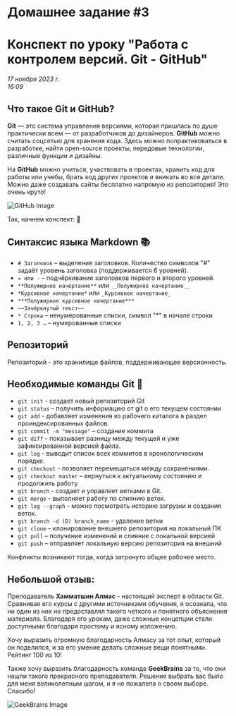 # Домашнее задание #3

# Конспект по уроку "Работа с контролем версий. Git - GitHub"

*17 ноября 2023 г.*  
*16:09*

## Что такое Git и GitHub?

**Git** — это система управления версиями, которая пришлась по душе практически всем — от разработчиков до дизайнеров. **GitHub** можно считать соцсетью для хранения кода. Здесь можно попрактиковаться в разработке, найти open-source проекты, передовые технологии, различные функции и дизайны.

На **GitHub** можно учиться, участвовать в проектах, хранить код для работы или учебы, брать код других проектов и вникать во все детали. Можно даже создавать сайты бесплатно напрямую из репозитория! Это очень круто!

![GitHub Image](https://sun9-61.userapi.com/impg/lQkjjmTAvaCMxdAQb0FPi8ne4evEVY2FyHWbPQ/W_a9akdFzbc.jpg?size=900x900&quality=95&sign=816f24bf797e40943cea5fbd877241dd&c_uniq_tag=XAymIFFeTpTj5ojV6WHJJL36gmJFQIASaqVwUbeE5Kc&type=album)

Так, начнем конспект: 📜

## Синтаксис языка Markdown 📚

- `# Заголовок` – выделение заголовков. Количество символов "#" задаёт уровень заголовка (поддерживается 6 уровней).
- `= или -` – подчёркивание заголовков первого и второго уровней.
- `**Полужирное начертание**` или `__Полужирное начертание__`
- `*Курсивное начертание*` или `_Курсивное начертание_`
- `***Полужирное курсивное начертание***`
- `~~Зачёркнутый текст~~`
- `* Строка` – ненумерованные списки, символ "*" в начале строки
- `1, 2, 3 …` – нумерованные списки

## Репозиторий

Репозиторий - это хранилище файлов, поддерживающее версионность.

## Необходимые команды Git 🔗

- `git init` - создает новый репозиторий Git
- `git status` – получить информацию от git о его текущем состоянии
- `git add` - добавляет изменения из рабочего каталога в раздел проиндексированных файлов.
- `git commit -m "message"` – создание коммита
- `git diff` - показывает разницу между текущей и уже зафиксированной версией файла.
- `git log` - выводит список всех коммитов в хронологическом порядке.
- `git checkout` - позволяет перемещаться между сохранениями.
- `git checkout master` – вернуться к актуальному состоянию и продолжить работу
- `git branch` - создает и управляет ветками в Git.
- `git merge` - выполняет работу по слиянию веток.
- `git log --graph` -  можно посмотреть историю загрузки и создания веток.
- `git branch -d (D) branch_name` -  удаление ветки 
- `git clone` – клонирование внешнего репозитория на локальный ПК 
- `git pull` – получение изменений и слияние с локальной версией 
- `git push` – отправляет локальную версию репозитория на внешний 

Конфликты возникают тогда, когда затронуто общее рабочее место.

## Небольшой отзыв:

Преподаватель **Хамматшин Алмас** - настоящий эксперт в области Git. Сравнивая его курсы с другими источниками обучения, я осознала, что ни один из них не предоставлял такого четкого и понятного объяснения материала. Благодаря его урокам, даже сложные концепции стали доступными благодаря простому и ясному изложению.

Хочу выразить огромную благодарность Алмасу за тот опыт, который он поделился, и за его умение делать сложные вещи понятными. Рейтинг 100 из 10!

Также хочу выразить благодарность команде **GeekBrains** за то, что они нашли такого прекрасного преподавателя. Решение выбрать вас было для меня великолепным шагом, и я не пожалела о своем выборе. Спасибо!

![GeekBrains Image](https://kartinkof.club/uploads/posts/2022-03/1648374001_14-kartinkof-club-p-spasibo-za-vnimanie-mem-na-angliiskom-15.png)
